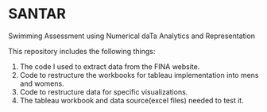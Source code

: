 # SANTAR
Swimming Assessment using Numerical daTa Analytics and Representation

This repository includes the following things:
1. The code I used to extract data from the FINA website.
2. Code to restructure the workbooks for tableau implementation into mens and womens.
3. Code to restructure data for specific visualizations.
4. The tableau workbook and data source(excel files) needed to test it.
